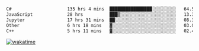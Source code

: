 <!--START_SECTION:waka-->

```txt
C#                     135 hrs 4 mins  ████████████████░░░░░░░░░   64.56 %
JavaScript             28 hrs          ███▒░░░░░░░░░░░░░░░░░░░░░   13.39 %
Jupyter                17 hrs 31 mins  ██░░░░░░░░░░░░░░░░░░░░░░░   08.38 %
Other                  6 hrs 18 mins   ▓░░░░░░░░░░░░░░░░░░░░░░░░   03.01 %
C++                    5 hrs 11 mins   ▓░░░░░░░░░░░░░░░░░░░░░░░░   02.48 %
```

<!--END_SECTION:waka-->
[![wakatime](https://wakatime.com/badge/user/6c2f442e-41b4-42e3-bc06-d5d8203ad1da.svg)](https://wakatime.com/@6c2f442e-41b4-42e3-bc06-d5d8203ad1da)
